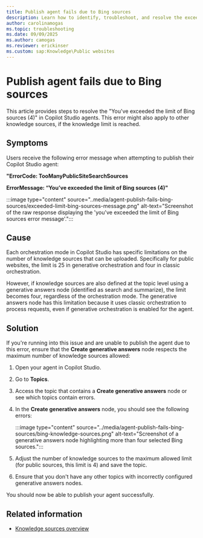 ```yaml
---
title: Publish agent fails due to Bing sources
description: Learn how to identify, troubleshoot, and resolve the exceeded limit of Bing sources error message in Microsoft Copilot Studio.
author: carolinamogas
ms.topic: troubleshooting
ms.date: 09/09/2025
ms.author: camogas
ms.reviewer: erickinser
ms.custom: sap:Knowledge\Public websites
---
```


# Publish agent fails due to Bing sources

This article provides steps to resolve the "You've exceeded the limit of Bing sources (4)" in Copilot Studio agents. This error might also apply to other knowledge sources, if the knowledge limit is reached. 

## Symptoms

Users receive the following error message when attempting to publish their Copilot Studio agent:

**"ErrorCode: TooManyPublicSiteSearchSources**

**ErrorMessage: “You’ve exceeded the limit of Bing sources (4)"**

:::image type="content" source="..media/agent-publish-fails-bing-sources/exceeded-limit-bing-sources-message.png" alt-text="Screenshot of the raw response displaying the 'you've exceeded the limit of Bing sources error message'.":::

## Cause

Each orchestration mode in Copilot Studio has specific limitations on the number of knowledge sources that can be uploaded. Specifically for public websites, the limit is 25 in generative orchestration and four in classic orchestration.

However, if knowledge sources are also defined at the topic level using a generative answers node (identified as search and summarize), the limit becomes four, regardless of the orchestration mode. The generative answers node has this limitation because it uses classic orchestration to process requests, even if generative orchestration is enabled for the agent.

## Solution

If you're running into this issue and are unable to publish the agent due to this error, ensure that the **Create generative answers** node respects the maximum number of knowledge sources allowed: 

1. Open your agent in Copilot Studio.

1. Go to **Topics**.

1. Access the topic that contains a **Create generative answers** node or see which topics contain errors.

1. In the **Create generative answers** node, you should see the following errors:

   :::image type="content" source="../media/agent-publish-fails-bing-sources/bing-knowledge-sources.png" alt-text="Screenshot of a generative answers node highlighting more than four selected Bing sources.":::

1. Adjust the number of knowledge sources to the maximum allowed limit (for public sources, this limit is 4) and save the topic.

1. Ensure that you don't have any other topics with incorrectly configured generative answers nodes.

You should now be able to publish your agent successfully.

## Related information

- [Knowledge sources overview](/microsoft-copilot-studio/knowledge-copilot-studio#supported-knowledge-sources)
